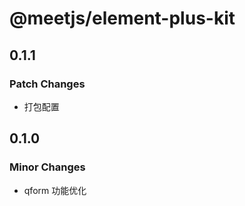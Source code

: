 # @meetjs/element-plus-kit

## 0.1.1

### Patch Changes

- 打包配置

## 0.1.0

### Minor Changes

- qform 功能优化
